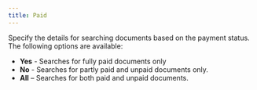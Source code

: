 ```yaml
---
title: Paid
---
```



Specify the details for searching documents based on the payment status.  The following options are available:

- **Yes**  - Searches for fully paid documents only
- **No**  - Searches for partly paid and unpaid documents only.
- **All**  – Searches for both paid and unpaid documents.

